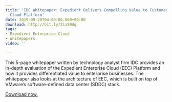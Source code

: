 ```yaml
---
title: 'IDC Whitepaper: Expedient Delivers Compelling Value to Customers with Enterprise
  Cloud Platform'
date: 2019-09-20T04:00:00.000+00:00
download: http://bit.ly/2LaS0dg
tags:
- Expedient Enterprise Cloud
- Whitepapers
video: ''

---
```

This 5-page whitepaper written by technology analyst firm IDC provides an in-depth evaluation of the Expedient Enterprise Cloud (EEC) Platform and how it provides differentiated value to enterprise businesses. The whitepaper also looks at the architecture of EEC, which is built on top of VMware’s software-defined data center (SDDC) stack.

[Download now.](http://bit.ly/2LaS0dg)